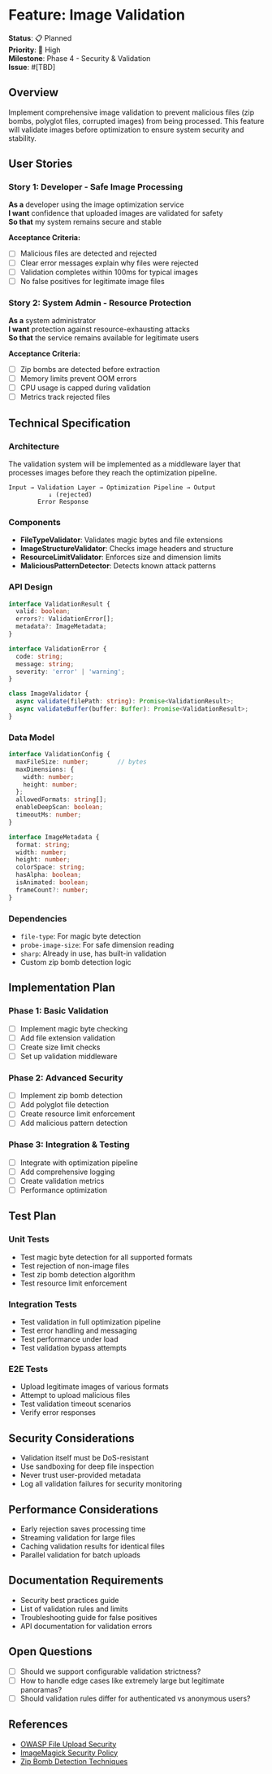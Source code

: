 # Feature: Image Validation

**Status**: 📋 Planned  
**Priority**: 🔴 High  
**Milestone**: Phase 4 - Security & Validation  
**Issue**: #[TBD]

## Overview
Implement comprehensive image validation to prevent malicious files (zip bombs, polyglot files, corrupted images) from being processed. This feature will validate images before optimization to ensure system security and stability.

## User Stories

### Story 1: Developer - Safe Image Processing
**As a** developer using the image optimization service  
**I want** confidence that uploaded images are validated for safety  
**So that** my system remains secure and stable

**Acceptance Criteria:**
- [ ] Malicious files are detected and rejected
- [ ] Clear error messages explain why files were rejected
- [ ] Validation completes within 100ms for typical images
- [ ] No false positives for legitimate image files

### Story 2: System Admin - Resource Protection
**As a** system administrator  
**I want** protection against resource-exhausting attacks  
**So that** the service remains available for legitimate users

**Acceptance Criteria:**
- [ ] Zip bombs are detected before extraction
- [ ] Memory limits prevent OOM errors
- [ ] CPU usage is capped during validation
- [ ] Metrics track rejected files

## Technical Specification

### Architecture
The validation system will be implemented as a middleware layer that processes images before they reach the optimization pipeline.

```
Input → Validation Layer → Optimization Pipeline → Output
           ↓ (rejected)
        Error Response
```

### Components
- **FileTypeValidator**: Validates magic bytes and file extensions
- **ImageStructureValidator**: Checks image headers and structure
- **ResourceLimitValidator**: Enforces size and dimension limits
- **MaliciousPatternDetector**: Detects known attack patterns

### API Design
```typescript
interface ValidationResult {
  valid: boolean;
  errors?: ValidationError[];
  metadata?: ImageMetadata;
}

interface ValidationError {
  code: string;
  message: string;
  severity: 'error' | 'warning';
}

class ImageValidator {
  async validate(filePath: string): Promise<ValidationResult>;
  async validateBuffer(buffer: Buffer): Promise<ValidationResult>;
}
```

### Data Model
```typescript
interface ValidationConfig {
  maxFileSize: number;        // bytes
  maxDimensions: {
    width: number;
    height: number;
  };
  allowedFormats: string[];
  enableDeepScan: boolean;
  timeoutMs: number;
}

interface ImageMetadata {
  format: string;
  width: number;
  height: number;
  colorSpace: string;
  hasAlpha: boolean;
  isAnimated: boolean;
  frameCount?: number;
}
```

### Dependencies
- `file-type`: For magic byte detection
- `probe-image-size`: For safe dimension reading
- `sharp`: Already in use, has built-in validation
- Custom zip bomb detection logic

## Implementation Plan

### Phase 1: Basic Validation
- [ ] Implement magic byte checking
- [ ] Add file extension validation
- [ ] Create size limit checks
- [ ] Set up validation middleware

### Phase 2: Advanced Security
- [ ] Implement zip bomb detection
- [ ] Add polyglot file detection
- [ ] Create resource limit enforcement
- [ ] Add malicious pattern detection

### Phase 3: Integration & Testing
- [ ] Integrate with optimization pipeline
- [ ] Add comprehensive logging
- [ ] Create validation metrics
- [ ] Performance optimization

## Test Plan

### Unit Tests
- Test magic byte detection for all supported formats
- Test rejection of non-image files
- Test zip bomb detection algorithm
- Test resource limit enforcement

### Integration Tests
- Test validation in full optimization pipeline
- Test error handling and messaging
- Test performance under load
- Test validation bypass attempts

### E2E Tests
- Upload legitimate images of various formats
- Attempt to upload malicious files
- Test validation timeout scenarios
- Verify error responses

## Security Considerations
- Validation itself must be DoS-resistant
- Use sandboxing for deep file inspection
- Never trust user-provided metadata
- Log all validation failures for security monitoring

## Performance Considerations
- Early rejection saves processing time
- Streaming validation for large files
- Caching validation results for identical files
- Parallel validation for batch uploads

## Documentation Requirements
- Security best practices guide
- List of validation rules and limits
- Troubleshooting guide for false positives
- API documentation for validation errors

## Open Questions
- [ ] Should we support configurable validation strictness?
- [ ] How to handle edge cases like extremely large but legitimate panoramas?
- [ ] Should validation rules differ for authenticated vs anonymous users?

## References
- [OWASP File Upload Security](https://owasp.org/www-community/vulnerabilities/Unrestricted_File_Upload)
- [ImageMagick Security Policy](https://imagemagick.org/script/security-policy.php)
- [Zip Bomb Detection Techniques](https://www.bamsoftware.com/hacks/zipbomb/)